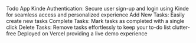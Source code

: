 Todo App
Kinde Authentication: Secure user sign-up and login using Kinde for seamless access and personalized experience
Add New Tasks: Easily create new tasks
Complete Tasks: Mark tasks as completed with a single click
Delete Tasks: Remove tasks effortlessly to keep your to-do list clutter-free
Deployed on Vercel providing a live demo experience
